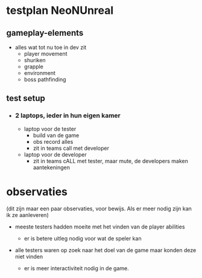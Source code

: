 # testplan NeoNUnreal
## gameplay-elements
- alles wat tot nu toe in dev zit
  - player movement
  - shuriken
  - grapple
  - environment
  - boss pathfinding
## test setup
- ### 2 laptops, ieder in hun eigen kamer
  - laptop voor de tester
    - build van de game
    - obs record alles
    - zit in teams call met developer
  - laptop voor de developer
    -  zit in teams cALL met tester, maar mute, de developers maken aantekeningen

# observaties
(dit zijn maar een paar observaties, voor bewijs. Als er meer nodig zijn kan ik ze aanleveren)
- meeste testers hadden moeite met het vinden van de player abilities
  - er is betere uitleg nodig voor wat de speler kan

- alle testers waren op zoek naar het doel van de game maar konden deze niet vinden
  - er is meer interactiviteit nodig in de game.